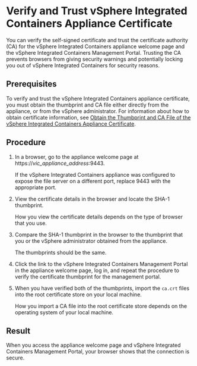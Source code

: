 # Verify and Trust vSphere Integrated Containers Appliance Certificate 

You can verify the self-signed certificate and trust the certificate authority (CA) for the vSphere Integrated Containers appliance welcome page and the vSphere Integrated Containers Management Portal. Trusting the CA prevents browsers from giving security warnings and potentially locking you out of vSphere Integrated Containers for security reasons.

## Prerequisites

To verify and trust the vSphere Integrated Containers appliance certificate, you must obtain the thumbprint and CA file either directly from the appliance, or from the vSphere administrator. For information about how to obtain certificate information, see [Obtain the Thumbprint and CA File of the vSphere Integrated Containers Appliance Certificate](../vic_vsphere_admin/obtain_appliance_certs.md).

## Procedure

1. In a browser, go to the appliance welcome page at https://<i>vic_appliance_address</i>:9443.

    If the vSphere Integrated Containers appliance was configured to expose the file server on a different port, replace 9443 with the appropriate port.
2. View the certificate details in the browser and locate the SHA-1 thumbprint.

    How you view the certificate details depends on the type of browser that you use.

5.  Compare the SHA-1 thumbprint in the browser to the thumbprint that you or the vSphere administrator obtained from the appliance.

    The thumbprints should be the same.
6.  Click the link to the vSphere Integrated Containers Management Portal in the appliance welcome page, log in, and repeat the procedure to verify the certificate thumbprint for the management portal.
7.  When you have verified both of the thumbprints, import the `ca.crt` files into the root certificate store on your local machine.

    How you import a CA file into the root certificate store depends on the operating system of your local machine. 

## Result

When you access the appliance welcome page and vSphere Integrated Containers Management Portal, your browser shows that the connection is secure.